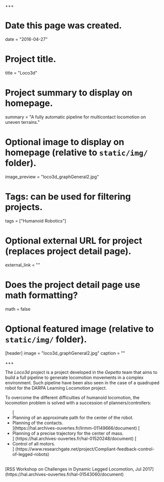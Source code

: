 +++
# Date this page was created.
date = "2016-04-27"

# Project title.
title = "Loco3d"

# Project summary to display on homepage.
summary = "A fully automatic pipeline for multicontact locomotion on uneven terrains."

# Optional image to display on homepage (relative to `static/img/` folder).
image_preview = "loco3d_graphGeneral2.jpg"

# Tags: can be used for filtering projects.
tags = ["Humanoid Robotics"]

# Optional external URL for project (replaces project detail page).
external_link = ""

# Does the project detail page use math formatting?
math = false

# Optional featured image (relative to `static/img/` folder).
[header]
image = "loco3d_graphGeneral2.jpg"
caption = ""

+++

The *Loco3d* project is a project developed in the *Gepetto* team that aims to build a full pipeline to generate locomotion movements in a complex environment. Such pipeline have been also seen in the case of a quadruped robot for the DARPA Learning Locomotion project.<br>

To overcome the different difficulties of humanoid locomotion, the locomotion problem is solved with a succession of planners/controllers:<br>
<ul>
	[<li> Planning of an approximate path for the center of the robot.</li>
	<li> Planning of the contacts.</li>](https://hal.archives-ouvertes.fr/lirmm-01149666/document)
	[<li> Planning of a precise trajectory for the center of mass. </li>] (https://hal.archives-ouvertes.fr/hal-01520248/document)
	[<li> Control of all motors. </li>] (https://www.researchgate.net/project/Compliant-feedback-control-of-legged-robots)
</ul>

<br>
[RSS Workshop on Challenges in Dynamic Legged Locomotion, Jul 2017] (https://hal.archives-ouvertes.fr/hal-01543060/document)